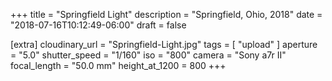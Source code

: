 +++
title = "Springfield Light"
description = "Springfield, Ohio, 2018"
date = "2018-07-16T10:12:49-06:00"
draft = false

[extra]
cloudinary_url = "Springfield-Light.jpg"
tags = [
  "upload"
]
aperture = "5.0"
shutter_speed = "1/160"
iso = "800"
camera = "Sony a7r II"
focal_length = "50.0 mm"
height_at_1200 = 800
+++

